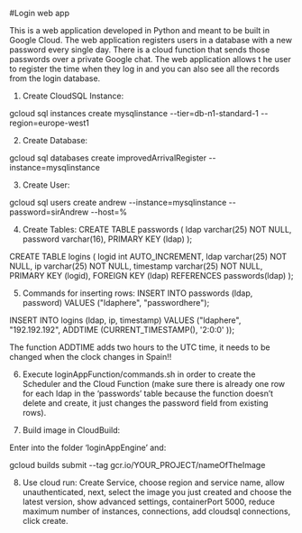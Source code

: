 #Login web app

This is a web application developed in Python and meant to be built in Google Cloud. The web application registers users in a database with a new password every single day. There is a cloud function that sends those passwords over a private Google chat. The web application allows t
he user to register the time when they log in and you can also see all the records from the login database.

1. Create CloudSQL Instance:

gcloud sql instances create mysqlinstance --tier=db-n1-standard-1 --region=europe-west1

2. Create Database:

gcloud sql databases create improvedArrivalRegister --instance=mysqlinstance

3. Create User:

gcloud sql users create andrew --instance=mysqlinstance --password=sirAndrew --host=%

4. Create Tables:
CREATE TABLE passwords (
  ldap varchar(25) NOT NULL,
  password varchar(16),
  PRIMARY KEY (ldap)
);

CREATE TABLE logins (
  logid int AUTO_INCREMENT,
  ldap varchar(25) NOT NULL,
  ip varchar(25) NOT NULL,
  timestamp varchar(25) NOT NULL,
  PRIMARY KEY (logid),
  FOREIGN KEY (ldap) REFERENCES passwords(ldap)
);

5. Commands for inserting rows:
INSERT INTO passwords (ldap, password) VALUES ("ldaphere", "passwordhere");

INSERT INTO logins (ldap, ip, timestamp) VALUES ("ldaphere", "192.192.192", ADDTIME (CURRENT_TIMESTAMP(), '2:0:0'
));

The function ADDTIME adds two hours to the UTC time, it needs to be changed when the clock changes in Spain!!

6. Execute loginAppFunction/commands.sh in order to create the Scheduler and the Cloud Function (make sure there is already one row for each ldap in the ‘passwords’ table because the function doesn’t delete and create, it just changes the password field from existing rows).

7. Build image in CloudBuild:

Enter into the folder ‘loginAppEngine’ and:

gcloud builds submit --tag gcr.io/YOUR_PROJECT/nameOfTheImage

8. Use cloud run: Create Service, choose region and service name, allow unauthenticated, next, select the image you just created and choose the latest version, show advanced settings, containerPort 5000, reduce maximum number of instances, connections, add cloudsql connections, click create.
